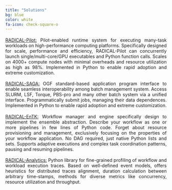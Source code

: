 ```yaml
---
title: "Solutions"
bg: blue
color: white
fa-icon: check-square-o
---
```


<!-- # Solutions -->

<p style="text-align: justify; text-justify: inter-character margin-bottom: 0.75em; margin-top: 1.25em;">
    <a href="https://github.com/radical-cybertools/radical.pilot">RADICAL-Pilot:</a> Pilot-enabled runtime system for executing many-task workloads on high-performance computing platforms. Specifically designed for scale, performance and efficiency, RADICAL-Pilot can concurrently launch single/multi-core/GPU executables and Python function calls. Scales on 4000+ compute nodes with minimal overheads and resource utilization as high as 98%. Implemented in Python to enable rapid adoption and extreme customization.</p>

<p style="text-align: justify; text-justify: inter-character margin-bottom: 0.75em; margin-top: 1.25em;">
    <a href="https://github.com/radical-cybertools/radical.saga">RADICAL-SAGA:</a> OGF standard-based application program interface to enable seamless interoperability among batch management system. Access SLURM, LSF, Torque, PBS-pro and many other batch system via a unified interface. Programmatically submit jobs, managing their data dependences. Implemented in Python to enable rapid adoption and extreme customization.</p>

<p style="text-align: justify; text-justify: inter-character margin-bottom: 0.75em; margin-top: 1.25em;">
    <a href="https://github.com/radical-cybertools/radical.entk">RADICAL-EnTK:</a> Workflow manager and engine specifically design to implement the ensemble abstraction. Describe your workflow as one or more pipelines in few lines of Python code. Forget about resource provisioning and management, exclusively focusing on the properties of your workflow application. No DAG required, just native Python lists and sets. Supports adaptive executions and complex task coordination patterns, pausing and resuming pipelines.</p>

<p style="text-align: justify; text-justify: inter-character margin-bottom: 0.75em; margin-top: 1.25em;">
    <a href="https://github.com/radical-cybertools/radical.analytics">RADICAL-Analytics:</a> Python library for fine-grained profiling of workflow and workload execution traces. Based on well-defined event models, offers heuristics for distributed traces alignment, duration calculation between arbitrary time-stamps, methods for diverse metrics like concurrency, resource utilization and throughput.</p>